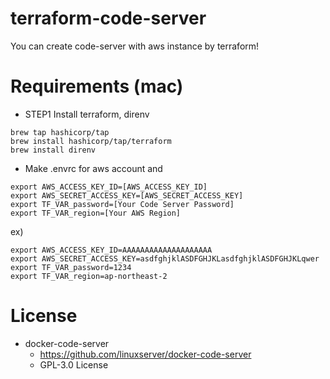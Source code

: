 # terraform-code-server

You can create code-server with aws instance by terraform!

# Requirements (mac)

- STEP1 Install terraform, direnv

```
brew tap hashicorp/tap
brew install hashicorp/tap/terraform
brew install direnv
```

- Make .envrc for aws account and

```
export AWS_ACCESS_KEY_ID=[AWS_ACCESS_KEY_ID]
export AWS_SECRET_ACCESS_KEY=[AWS_SECRET_ACCESS_KEY]
export TF_VAR_password=[Your Code Server Password]
export TF_VAR_region=[Your AWS Region]
```

ex)

```envrc
export AWS_ACCESS_KEY_ID=AAAAAAAAAAAAAAAAAAAA
export AWS_SECRET_ACCESS_KEY=asdfghjklASDFGHJKLasdfghjklASDFGHJKLqwer
export TF_VAR_password=1234
export TF_VAR_region=ap-northeast-2
```

# License

- docker-code-server
  - https://github.com/linuxserver/docker-code-server
  - GPL-3.0 License
